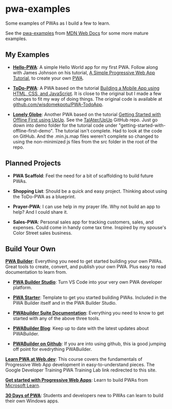 # pwa-examples
Some examples of PWAs as I build a few to learn.

See the [pwa-examples](https://github.com/mdn/pwa-examples) from [MDN Web Docs](https://github.com/mdn) for some more mature examples.


## My Examples
 - [**Hello-PWA**](hello-pwa): A simple Hello World app for my first PWA. Follow along with James Johnson on his tutorial, [A Simple Progressive Web App Tutorial](https://medium.com/james-johnson/a-simple-progressive-web-app-tutorial-f9708e5f2605), to create your own [PWA](https://github.com/jamesjohnson280/hello-pwa).
 
 - [**ToDo-PWA**](todo-pwa): A PWA based on the tutorial [Building a Mobile App using HTML, CSS, and JavaScript](https://blog.openreplay.com/building-a-mobile-app-using-html-css-and-js). It is close to the original but I made a few changes to fit my way of doing things. The original code is available at [github.com/wisdomekpotu/PWA-TodoApp](https://github.com/wisdomekpotu/PWA-TodoApp).

- [**Lonely Globe**](lonely-globe): Another PWA based on the tutorial [Getting Started with Offline First using UpUp](https://www.talater.com/upup/getting-started-with-offline-first.html). See the [TalAter/UpUp](https://github.com/TalAter/UpUp/tree/master/demo/getting-started-with-offline-first-demo) GitHub repo. Just go down into demo folder for the tutorial code under "getting-started-with-offline-first-demo". The tutorial isn't complete. Had to look at the code on GitHub. And the .min.js.map files weren't complete so changed to using the non-minimized js files from the src folder in the root of the repo.

## Planned Projects

- **PWA Scaffold**: Feel the need for a bit of scaffolding to build future PWAs.

- **Shopping List**: Should be a quick and easy project. Thinking about using the ToDo-PWA as a blueprint.

- **Prayer-PWA**: I can use help in my prayer life. Why not build an app to help? And I could share it.

- **Sales-PWA**: Personal sales app for tracking customers, sales, and expenses. Could come in handy come tax time. Inspired by my spouse's Color Street sales business.

## Build Your Own

[**PWA Builder**](https://www.pwabuilder.com/): Everything you need to get started building your own PWAs. Great tools to create, convert, and publish your own PWA. Plus easy to read documentation to learn from.

- [**PWA Builder Studio**](https://marketplace.visualstudio.com/items?itemName=PWABuilder.pwa-studio): Turn VS Code into your very own PWA developer platform.

- [**PWA Starter**](https://github.com/pwa-builder/pwa-starter): Template to get you started building PWAs. Included in the PWA Builder itself and in the PWA Builder Studio.

- [**PWAbuilder Suite Documentation**](https://docs.pwabuilder.com/#/): Everything you need to know to get started with any of the above three tools.

- [**PWABuilder Blog**](https://blog.pwabuilder.com/): Keep up to date with the latest updates about PWABuilder.

- [**PWABuilder on Github**](https://github.com/pwa-builder/PWABuilder): If you are into using github, this ia good jumping off point for evedrything PWABuilder.

[**Learn PWA at Web.dev**](https://web.dev/learn/pwa/): This course covers the fundamentals of Progressive Web App development in easy-to-understand pieces. The Google Developer Training PWA Training Lab link redirected to this site.

[**Get started with Progressive Web Apps**](https://learn.microsoft.com/en-us/microsoft-edge/progressive-web-apps-chromium/how-to/): Learn to build PWAs from [Microsoft Learn](https://learn.microsoft.com/en-us/).

[**30 Days of PWA**](https://microsoft.github.io/win-student-devs/#/30DaysOfPWA/): Students and developers new to PWAs can learn to build their own Windows apps.

